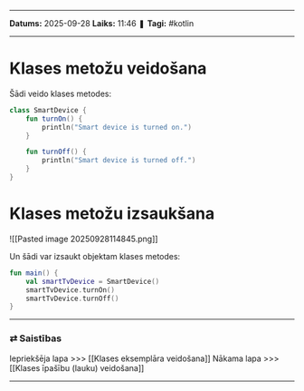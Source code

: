 ___

**Datums:** 2025-09-28
**Laiks:** 11:46
❚ **Tagi:** #kotlin 

---
# Klases metožu veidošana

Šādi veido klases metodes:

```kotlin
class SmartDevice {
    fun turnOn() {
        println("Smart device is turned on.")
    }

    fun turnOff() {
        println("Smart device is turned off.")
    }
}
```

# Klases metožu izsaukšana

![[Pasted image 20250928114845.png]]

Un šādi var izsaukt objektam klases metodes:

```kotlin
fun main() {
    val smartTvDevice = SmartDevice()
    smartTvDevice.turnOn()
    smartTvDevice.turnOff()
}
```

---
### ⇄ Saistības

Iepriekšēja lapa >>> [[Klases eksemplāra veidošana]]
Nākama lapa >>> [[Klases īpašību (lauku) veidošana]]

---